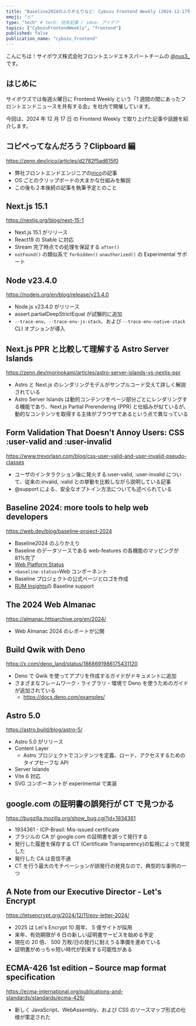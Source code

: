 ```yaml
---
title: "Baseline2024のふりかえりなど: Cybozu Frontend Weekly (2024-12-17号)"
emoji: "⛄️"
type: "tech" # tech: 技術記事 / idea: アイデア
topics: ["CybozuFrontendWeekly", "frontend"]
published: false
publication_name: "cybozu_frontend"
---
```


こんにちは！サイボウズ株式会社フロントエンドエキスパートチームの [@nus3\_](https://twitter.com/nus3_) です。

## はじめに

サイボウズでは毎週火曜日に Frontend Weekly という「1 週間の間にあったフロントエンドニュースを共有する会」を社内で開催しています。

今回は、2024 年 12 月 17 日 の Frontend Weekly で取り上げた記事や話題を紹介します。

## コピペってなんだろう？Clipboard 編

https://zenn.dev/irico/articles/d2782f5ad615f0

- 弊社フロントエンドエンジニアの[irico](https://x.com/poyoyofever)の記事
- OS ごとのクリップボードの大まかな仕組みを解説
- この後も２本後続の記事を執筆予定とのこと

## Next.js 15.1

https://nextjs.org/blog/next-15-1

- Next.js 15.1 がリリース
- React19 の Stable に対応
- Stream 完了時点での処理を保証する `after()`
- `notFound()` の類似系で `forbidden()` `unauthorized()` の Experimental サポート

## Node v23.4.0

https://nodejs.org/en/blog/release/v23.4.0

- Node.js v23.4.0 がリリース
- assert.partialDeepStrictEqual が試験的に追加
- `--trace-env`、`--trace-env-js-stack`、および `--trace-env-native-stack` CLI オプションが導入

## Next.js PPR と比較して理解する Astro Server Islands

https://zenn.dev/morinokami/articles/astro-server-islands-vs-nextjs-ppr

- Astro と Next.js のレンダリングモデルがサンプルコード交えて詳しく解説されている
- Astro Server Islands は動的コンテンツをページ部分ごとにレンダリングする機能であり、Next.js Partial Prerendering (PPR) と仕組みが似ているが、動的なコンテンツを取得する主体がブラウザであるという点で異なっている

## Form Validation That Doesn't Annoy Users: CSS :user-valid and :user-invalid

https://www.trevorlasn.com/blog/css-user-valid-and-user-invalid-pseudo-classes

- ユーザのインタラクション後に発火する:user-valid, :user-invalid について、従来の:invalid, :valid との挙動を比較しながら説明している記事
- @support による、安全なオプトイン方法についても述べられている

## Baseline 2024: more tools to help web developers

https://web.dev/blog/baseline-project-2024

- Baseline2024 のふりかえり
- Baseline のデータソースである web-features の各機能のマッピングが 81%完了
- [Web Platform Status](https://webstatus.dev/)
- `<baseline-status>`Web コンポーネント
- Baseline プロジェクトの公式ページとロゴを作成
- [RUM Insights](https://rumarchive.com/insights/)の Baseline support

## The 2024 Web Almanac

https://almanac.httparchive.org/en/2024/

- Web Almanac 2024 のレポートが公開

## Build Qwik with Deno

https://x.com/deno_land/status/1868691986175431120

- Deno で Qwik を使ってアプリを作成するガイドがドキュメントに追加
- さまざまなフレームワーク・ライブラリ・環境で Deno を使うためのガイドが追加されている
  - https://docs.deno.com/examples/

## Astro 5.0

https://astro.build/blog/astro-5/

- Astro 5.0 がリリース
- Content Layer
  - Astro プロジェクトでコンテンツを定義、ロード、アクセスするためのタイプセーフな API
- Server Islands
- Vite 6 対応
- SVG コンポーネントが experimental で実装

## google.com の証明書の誤発行が CT で見つかる

https://bugzilla.mozilla.org/show_bug.cgi?id=1934361

- 1934361 - ICP-Brasil: Mis-issued certificate
- ブラジルの CA が google.com の証明書を誤って発行する
- 発行した履歴を保存する CT (Certificate Transparency)の監視によって発覚した
- 発行した CA は音信不通
- CT を行う最大のモチベーションが誤発行の発見なので、典型的な事例の一つ

## A Note from our Executive Director - Let's Encrypt

https://letsencrypt.org/2024/12/11/eoy-letter-2024/

- 2025 は Let's Encrypt 10 周年、 5 億サイトが採用
- 来年、有効期限が 6 日の新しい証明書サービスを始める予定
- 現在の 20 倍、 500 万枚/日の発行に耐えうる準備を進めている
- 証明書がめっちゃ短い時代が到来する可能性がある

## ECMA-426 1st edition – Source map format specification

https://ecma-international.org/publications-and-standards/standards/ecma-426/

- 新しく JavaScript、WebAssembly、および CSS のソースマップ形式の仕様が策定された
